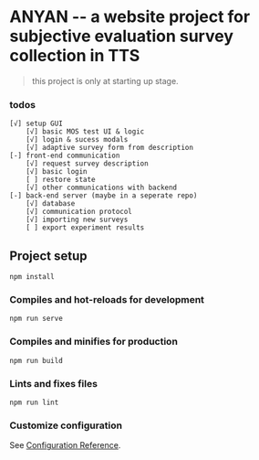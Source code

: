 # ANYAN -- a website project for subjective evaluation survey collection in TTS

> this project is only at starting up stage.

### todos
```
[√] setup GUI
    [√] basic MOS test UI & logic
    [√] login & sucess modals
    [√] adaptive survey form from description
[-] front-end communication
    [√] request survey description
    [√] basic login
    [ ] restore state
    [√] other communications with backend
[-] back-end server (maybe in a seperate repo)
    [√] database
    [√] communication protocol
    [√] importing new surveys
    [ ] export experiment results
```

## Project setup
```
npm install
```

### Compiles and hot-reloads for development
```
npm run serve
```

### Compiles and minifies for production
```
npm run build
```

### Lints and fixes files
```
npm run lint
```

### Customize configuration
See [Configuration Reference](https://cli.vuejs.org/config/).
